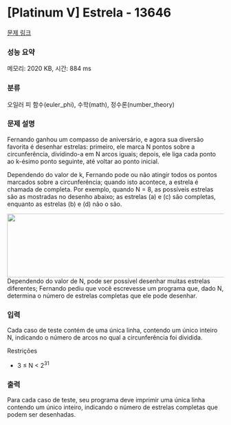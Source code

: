 # [Platinum V] Estrela - 13646 

[문제 링크](https://www.acmicpc.net/problem/13646) 

### 성능 요약

메모리: 2020 KB, 시간: 884 ms

### 분류

오일러 피 함수(euler_phi), 수학(math), 정수론(number_theory)

### 문제 설명

<p>Fernando ganhou um compasso de aniversário, e agora sua diversão favorita é desenhar estrelas: primeiro, ele marca N pontos sobre a circunferência, dividindo-a em N arcos iguais; depois, ele liga cada ponto ao k-ésimo ponto seguinte, até voltar ao ponto inicial.</p>

<p>Dependendo do valor de k, Fernando pode ou não atingir todos os pontos marcados sobre a circunferência; quando isto acontece, a estrela é chamada de completa. Por exemplo, quando N = 8, as possíveis estrelas são as mostradas no desenho abaixo; as estrelas (a) e (c) são completas, enquanto as estrelas (b) e (d) não o são.</p>

<p><img alt="" src="https://onlinejudgeimages.s3.amazonaws.com/problem/13646/%EC%8A%A4%ED%81%AC%EB%A6%B0%EC%83%B7%202017-01-05%20%EC%98%A4%ED%9B%84%209.40.59.png" style="height:148px; width:609px">Dependendo do valor de N, pode ser possível desenhar muitas estrelas diferentes; Fernando pediu que você escrevesse um programa que, dado N, determina o número de estrelas completas que ele pode desenhar.</p>

### 입력 

 <p>Cada caso de teste contém de uma única linha, contendo um único inteiro N, indicando o número de arcos no qual a circunferência foi dividida.</p>

<p>Restrições</p>

<ul>
	<li>3 ≤ N < 2<sup>31</sup></li>
</ul>

### 출력 

 <p>Para cada caso de teste, seu programa deve imprimir uma única linha contendo um único inteiro, indicando o número de estrelas completas que podem ser desenhadas.</p>

